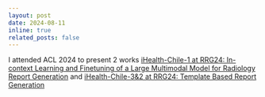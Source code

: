 ```yaml
---
layout: post
date: 2024-08-11
inline: true
related_posts: false
---
```


I attended ACL 2024 to present 2 works [iHealth-Chile-1 at RRG24: In-context Learning and Finetuning of a Large Multimodal Model for Radiology Report Generation](https://aclanthology.org/2024.bionlp-1.52/) and [iHealth-Chile-3&2 at RRG24: Template Based Report Generation
](https://aclanthology.org/2024.bionlp-1.53/)
